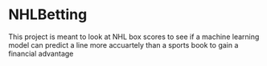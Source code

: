 # NHLBetting
This project is meant to look at NHL box scores to see if a machine learning model can predict a line more accuartely than a sports book to gain a financial advantage
